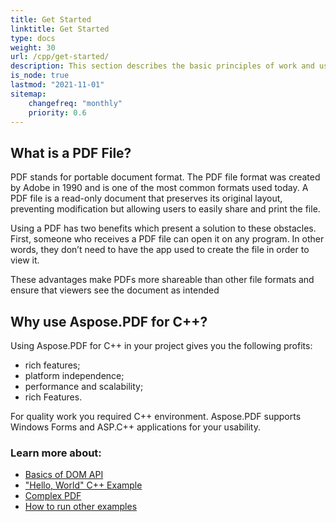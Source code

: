 ```yaml
---
title: Get Started
linktitle: Get Started
type: docs
weight: 30
url: /cpp/get-started/
description: This section describes the basic principles of work and using DOM API. Also demonstrates simple and complex examples for creating a PDF document using C++.
is_node: true
lastmod: "2021-11-01"   
sitemap:
    changefreq: "monthly"
    priority: 0.6
---
```


## What is a PDF File?

PDF stands for portable document format. The PDF file format was created by Adobe in 1990 and is one of the most common formats used today. A PDF file is a read-only document that preserves its original layout, preventing modification but allowing users to easily share and print the file.

Using a PDF has two benefits which present a solution to these obstacles. First, someone who receives a PDF file can open it on any program. In other words, they don’t need to have the app used to create the file in order to view it.

These advantages make PDFs more shareable than other file formats and ensure that viewers see the document as intended

## Why use Aspose.PDF for C++?

Using Aspose.PDF for C++ in your project gives you the following profits:

- rich features;
- platform independence;
- performance and scalability;
- rich Features.

For quality work you required C++ environment.
Aspose.PDF supports Windows Forms and ASP.C++ applications for your usability.

### Learn more about: 

- [Basics of DOM API](/pdf/cpp/basics-of-dom-api/)
- ["Hello, World" C++ Example](/pdf/cpp/hello-world-example/)
- [Complex PDF](/pdf/cpp/complex-pdf-example/)
- [How to run other examples](/pdf/cpp/how-to-run-other-examples/)
